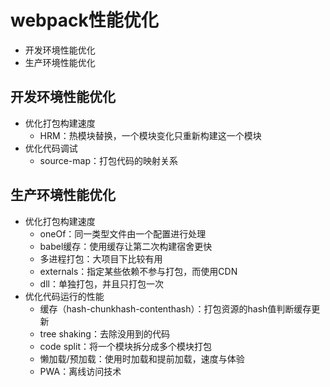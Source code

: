 # webpack性能优化
- 开发环境性能优化
- 生产环境性能优化

## 开发环境性能优化
- 优化打包构建速度
  - HRM：热模块替换，一个模块变化只重新构建这一个模块
- 优化代码调试
  - source-map：打包代码的映射关系

## 生产环境性能优化
- 优化打包构建速度
  - oneOf：同一类型文件由一个配置进行处理
  - babel缓存：使用缓存让第二次构建宿舍更快
  - 多进程打包：大项目下比较有用
  - externals：指定某些依赖不参与打包，而使用CDN
  - dll：单独打包，并且只打包一次
- 优化代码运行的性能
  - 缓存（hash-chunkhash-contenthash）：打包资源的hash值判断缓存更新
  - tree shaking：去除没用到的代码
  - code split：将一个模块拆分成多个模块打包
  - 懒加载/预加载：使用时加载和提前加载，速度与体验
  - PWA：离线访问技术
